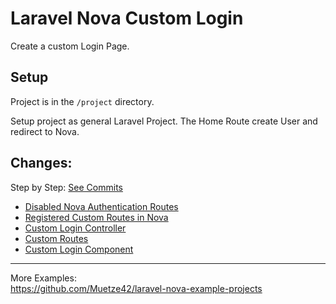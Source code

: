 # Laravel Nova Custom Login

Create a custom Login Page.

## Setup

Project is in the `/project` directory.

Setup project as general Laravel Project. The Home Route create User and redirect to Nova.

## Changes:

Step by Step: [See Commits](https://github.com/Muetze42/laravel-nova-example-projects/commits/feature/custom-login/)

* [Disabled Nova Authentication Routes](https://github.com/Muetze42/laravel-nova-example-projects/blob/feature/custom-login/project/app/Providers/NovaServiceProvider.php#L29)
* [Registered Custom Routes in Nova](https://github.com/Muetze42/laravel-nova-example-projects/blob/feature/custom-login/project/config/nova.php#L206)
* [Custom Login Controller](https://github.com/Muetze42/laravel-nova-example-projects/blob/feature/custom-login/project/app/Http/Controllers/AuthController.php)
* [Custom Routes](https://github.com/Muetze42/laravel-nova-example-projects/blob/feature/custom-login/project/routes/web.php#L24)
* [Custom Login Component](https://github.com/Muetze42/laravel-nova-example-projects/blob/feature/custom-login/project/resources/js/Pages/Login.vue)

---

More Examples:  
https://github.com/Muetze42/laravel-nova-example-projects

